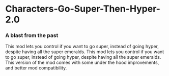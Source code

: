 # Characters-Go-Super-Then-Hyper-2.0
### A blast from the past
This mod lets you control if you want to go super, instead of going hyper, despite having all the super emeralds. This mod lets you control if you want to go super, instead of going hyper, despite having all the super emeralds. This version of the mod comes with some under the hood improvements, and better mod compatibility.
